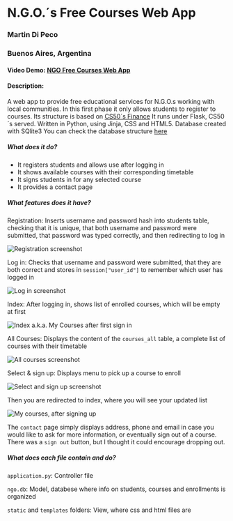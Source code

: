 # N.G.O.´s Free Courses Web App
### Martin Di Peco
### Buenos Aires, Argentina

#### Video Demo: [NGO Free Courses Web App](https://youtu.be/VWNwXfzdy5k)

#### Description:

A web app to provide free educational services for N.G.O.s working with local communities.
In this first phase it only allows students to register to courses.
Its structure is based on [CS50´s Finance](https://finance.cs50.net/)
It runs under Flask, CS50´s served. Written in Python, using Jinja, CSS and HTML5. Database created with SQlite3
You can check the database structure [here](https://drawsql.app/martindipeco/diagrams/ngohttps://drawsql.app/martindipeco/diagrams/ngo)

##### What does it do?

- It registers students and allows use after logging in
- It shows available courses with their corresponding timetable
- It signs students in for any selected course
- It provides a contact page

##### What features does it have?

Registration: Inserts username and password hash into students table, checking that it is unique, that both username and password were submitted, that password was typed correctly, and then redirecting to log in

![Registration screenshot](/project/Screenshots/Screenshot-register.JPG)


Log in: Checks that username and password were submitted, that they are both correct and stores in `session["user_id"]` to remember which user has logged in

![Log in screenshot](/project/Screenshots/Screenshot-login.JPG)


Index: After logging in, shows list of enrolled courses, which will be empty at first

![Index a.k.a. My Courses after first sign in](/project/Screenshots/Screenshot-index-empty.JPG)


All Courses: Displays the content of the `courses_all` table, a complete list of courses with their timetable

![All courses screenshot](/project/Screenshots/Screenshot-allcourses.JPG)


Select & sign up: Displays menu to pick up a course to enroll

![Select and sign up screenshot](/project/Screenshots/Screenshot-select-signup.JPG)


Then you are redirected to index, where you will see your updated list

![My courses, after signing up](/project/Screenshots/Screenshot-index-math.JPG)


The `contact` page simply displays address, phone and email in case you would like to ask for more information, or eventually sign out of a course. There was a `sign out` button, but I thought it could encourage dropping out.


##### What does each file contain and do?

`application.py`: Controller file

`ngo.db`: Model, databese where info on students, courses and enrollments is organized

`static` and `templates` folders: View, where css and html files are


